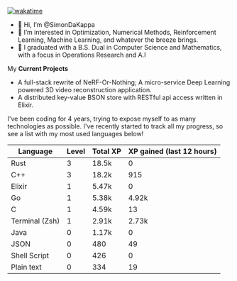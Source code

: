 
[![wakatime](https://wakatime.com/badge/user/50e6c678-94a9-4739-af51-360aeb113c51.svg)](https://wakatime.com/@50e6c678-94a9-4739-af51-360aeb113c51)

- 👋 Hi, I’m @SimonDaKappa
- 👀 I’m interested in Optimization, Numerical Methods, Reinforcement Learning, Machine Learning, and whatever the breeze brings.
- 🌱 I graduated with a B.S. Dual in Computer Science and Mathematics, with a focus in Operations Research and A.I

My **Current Projects** 
- A full-stack rewrite of NeRF-Or-Nothing; A micro-service Deep Learning powered 3D video reconstruction application.
- A distributed key-value BSON store with RESTful api access written in Elixir.

I've been coding for 4 years, trying to expose myself to as many technologies as possible. I've recently started to track all my progress, so see
a list with my most used languages below!

| Language | Level | Total XP | XP gained (last 12 hours) |
| --- | --- | --- | --- |
| Rust | 3 | 18.5k | 0 |
| C++ | 3 | 18.2k | 915 |
| Elixir | 1 | 5.47k | 0 |
| Go | 1 | 5.38k | 4.92k |
| C | 1 | 4.59k | 13 |
| Terminal (Zsh) | 1 | 2.91k | 2.73k |
| Java | 0 | 1.17k | 0 |
| JSON | 0 | 480 | 49 |
| Shell Script | 0 | 426 | 0 |
| Plain text | 0 | 334 | 19 |